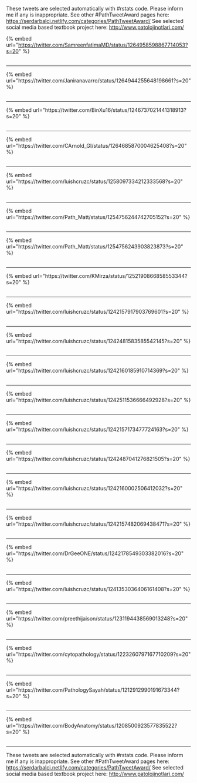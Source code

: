 

These tweets are selected automatically with #rstats code. Please inform me if any is inappropriate.
See other #PathTweetAward pages here: https://serdarbalci.netlify.com/categories/PathTweetAward/ 
See selected social media based textbook project here: http://www.patolojinotlari.com/

{% embed url="https://twitter.com/SamreenfatimaMD/status/1264958598867714053?s=20" %}<br>
<br>
<hr>
{% embed url="https://twitter.com/Janiranavarro/status/1264944255648198661?s=20" %}<br>
<br>
<hr>
{% embed url="https://twitter.com/BinXu16/status/1246737021441318913?s=20" %}<br>
<br>
<hr>
{% embed url="https://twitter.com/CArnold_GI/status/1264685870004625408?s=20" %}<br>
<br>
<hr>
{% embed url="https://twitter.com/luishcruzc/status/1258097334212333568?s=20" %}<br>
<br>
<hr>
{% embed url="https://twitter.com/Path_Matt/status/1254756244742705152?s=20" %}<br>
<br>
<hr>
{% embed url="https://twitter.com/Path_Matt/status/1254756243903823873?s=20" %}<br>
<br>
<hr>
{% embed url="https://twitter.com/KMirza/status/1252190866858553344?s=20" %}<br>
<br>
<hr>
{% embed url="https://twitter.com/luishcruzc/status/1242157917903769601?s=20" %}<br>
<br>
<hr>
{% embed url="https://twitter.com/luishcruzc/status/1242481583585542145?s=20" %}<br>
<br>
<hr>
{% embed url="https://twitter.com/luishcruzc/status/1242160185910714369?s=20" %}<br>
<br>
<hr>
{% embed url="https://twitter.com/luishcruzc/status/1242511536666492928?s=20" %}<br>
<br>
<hr>
{% embed url="https://twitter.com/luishcruzc/status/1242157173477724163?s=20" %}<br>
<br>
<hr>
{% embed url="https://twitter.com/luishcruzc/status/1242487041276821505?s=20" %}<br>
<br>
<hr>
{% embed url="https://twitter.com/luishcruzc/status/1242160002506412032?s=20" %}<br>
<br>
<hr>
{% embed url="https://twitter.com/luishcruzc/status/1242157482069438471?s=20" %}<br>
<br>
<hr>
{% embed url="https://twitter.com/DrGeeONE/status/1242178549303382016?s=20" %}<br>
<br>
<hr>
{% embed url="https://twitter.com/luishcruzc/status/1241353036406161408?s=20" %}<br>
<br>
<hr>
{% embed url="https://twitter.com/preethijaison/status/1231194438569013248?s=20" %}<br>
<br>
<hr>
{% embed url="https://twitter.com/cytopathology/status/1223260797167710209?s=20" %}<br>
<br>
<hr>
{% embed url="https://twitter.com/PathologySayah/status/1212912990191673344?s=20" %}<br>
<br>
<hr>
{% embed url="https://twitter.com/BodyAnatomy/status/1208500923577835522?s=20" %}<br>
<br>
<hr>


These tweets are selected automatically with #rstats code. Please inform me if any is inappropriate.
See other #PathTweetAward pages here: https://serdarbalci.netlify.com/categories/PathTweetAward/ 
See selected social media based textbook project here: http://www.patolojinotlari.com/
